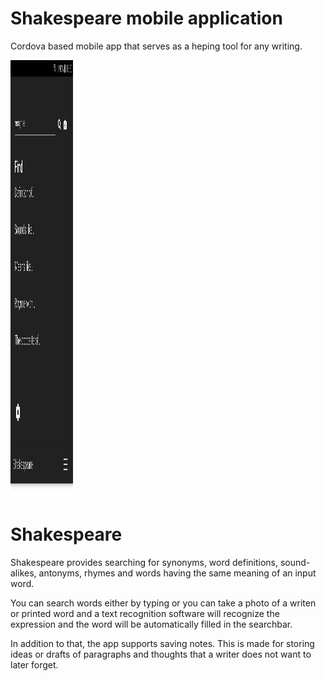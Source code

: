 # Shakespeare mobile application

Cordova based mobile app that serves as a heping tool for any writing.

<img src="https://github.com/katarina-sipos/shakespeare/blob/master/search.jpg" alt="alt text" width="100" height="700">


# Shakespeare
Shakespeare provides searching for synonyms, word definitions, sound-alikes, antonyms, rhymes and words having the same meaning of an input word.

You can search words either by typing or you can take a photo of a writen or printed word and a text recognition software will recognize the expression and the word will be automatically filled in the searchbar.

In addition to that, the app supports saving notes. This is made for storing ideas or drafts of paragraphs and thoughts that a writer does not want to later forget.
